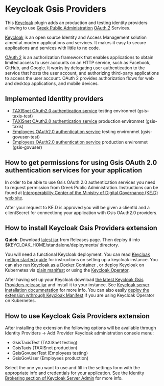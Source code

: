 # Keycloak Gsis Providers

This <a href="https://www.keycloak.org/" target="_blank">Keycloak</a> plugin adds an production and testing identity providers allowing to use <a href="https://gsis.gr/en" target="_blank">Greek Public Administration</a> <a href="https://oauth.net/2/" target="_blank">OAuth 2</a> Services.

<a href="https://www.keycloak.org/" target="_blank">Keycloak</a> is an open source Identity and Access Management solution aimed at modern applications and services. It makes it easy to secure applications and services with little to no code. 

<a href="https://oauth.net/2/" target="_blank">OAuth 2</a> is an authorization framework that enables applications to obtain limited access to user accounts on an HTTP service, such as Facebook, GitHub, and Google. It works by delegating user authentication to the service that hosts the user account, and authorizing third-party applications to access the user account. OAuth 2 provides authorization flows for web and desktop applications, and mobile devices.

## Implemented identity providers

- <a href="https://www.gsis.gr/dimosia-dioikisi/ked/webservices/oauth20" target="_blank">TAXISnet OAuth2.0 authentication service</a> testing environmet (gsis-taxis-test)
- <a href="https://www.gsis.gr/dimosia-dioikisi/ked/webservices/oauth20" target="_blank">TAXISnet OAuth2.0 authentication service</a> production environmet (gsis-taxis)
- <a href="https://www.gsis.gr/dimosia-dioikisi/ked/webservices/oAuth2.0.PA" target="_blank">Employees OAuth2.0 authentication service</a> testing environmet (gsis-govuser-test)
- <a href="https://www.gsis.gr/dimosia-dioikisi/ked/webservices/oAuth2.0.PA" target="_blank">Employees OAuth2.0 authentication service</a> production environmet (gsis-govuser)

## How to get permissions for using Gsis OAuth 2.0 authentication services for your application

In order to be able to use Gsis OAuth 2.0 authentication services you need to request permission from Greek Public Administration. Instructions can be found at <a href="https://www.gsis.gr/en/public-administration/ked" target="_blank">Interoperability Center of the Ministry of Digital Governance (KE.D) web site</a>. 

After your request to KE.D is approved you will be given a clientId and a clientSecret for connectiong your application with Gsis OAuth2.0 providers.

## How to install Keycloak Gsis Providers extension 

**Quick**: Download <a href="https://github.com/cti-nts/keycloak-gsis-providers/releases/latest">latest jar</a> from Releases page. Then deploy it into $KEYCLOAK_HOME/standalone/deployments/ directory.

You will need a functional Keycloak deployment. You can read <a href="https://www.keycloak.org/docs/latest/getting_started/" target="_blank">Keycloak getting started guide</a> for instructions on setting up a keycloak instance. You can also <a href="https://www.keycloak.org/getting-started/getting-started-docker" target="_blank">run Keycloak as a Docker Container</a> , or deploy Keycloak on Kubernetes via <a href="https://www.keycloak.org/getting-started/getting-started-kube" target="_blank">plain manifest</a> or using the <a href="https://www.keycloak.org/getting-started/getting-started-operator-kubernetes" target="_blank">Keycloak Operator</a>. 

After having set up your Keycloak download <a href="https://github.com/cti-nts/keycloak-gsis-providers/releases/latest">the latest Keycloak Gsis Providers release jar</a> and install it to your instance. See <a href="https://www.keycloak.org/docs/latest/server_installation/index.html#distribution-directory-structure" target="_blank">Keycloak server installation documnetation</a> for more info. You can also easily <a href="https://www.keycloak.org/docs/latest/server_installation/index.html#_operator-extensions" target="_blank"> deploy the extension wthrough Keycloak Manifest</a> if you are using Keycloak Operator on Kubernetes.  

## How to use Keycloak Gsis Providers extension

After installing the extension the following options will be available through Identity Providers -> Add Provider Keycloak administration console menu:

- GsisTaxisTest (TAXISnet testing)
- GsisTaxis (TAXISnet production)
- GsisGovuserTest (Employees testing)
- GsisGovUser (Employees production)

Select the one you want to use and fill in the settings form with the appropriate info and credentials for your application. See the <a href="https://www.keycloak.org/docs/latest/server_admin/index.html#_identity_broker" target="_blank">Identity Brokering section of Keycloak Server Admin</a> for more info. 
